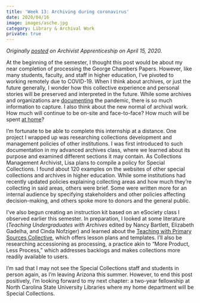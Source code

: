 ```yaml
---
title: 'Week 13: Archiving during coronavirus'
date: 2020/04/16
image: images/asche.jpg
category: Library & Archival Work
private: true
---
```


_Originally [posted](https://archivistapprenticeship.wordpress.com/2020/04/15/archiving-during-coronavirus/) on Archivist Apprenticeship on April 15, 2020._

At the beginning of the semester, I thought this post would be about my near completion of processing the George Chambers Papers. However, like many students, faculty, and staff in higher education, I’ve pivoted to working remotely due to COVID-19. When I think about archives, or just the future generally, I wonder how this collective experience and personal stories will be preserved and interpreted in the future. While some archives and organizations are [documenting](https://docs.google.com/document/d/1OSYGg9o9MEuSAalYEOD8FZjKNJsnX07cKIkv4P6QiJk/edit) the pandemic, there is so much information to capture. I also think about the new normal of archival work. How much will continue to be on-site and face-to-face? How much will be spent [at home](https://docs.google.com/document/d/16ubmmTtJ7oCjbUFI_75fqG9J62pul9dg_RCd4au4tMw/)?

I’m fortunate to be able to complete this internship at a distance. One project I wrapped up was researching collections development and management policies of other institutions. I was first introduced to such documentation in my advanced archives class, where we learned about its purpose and examined different sections it may contain. As Collections Management Archivist, Lisa plans to compile a policy for Special Collections. I found about 120 examples on the websites of other special collections and archives in higher education. While some institutions had recently updated policies explaining collecting areas and how much they’re collecting in said areas, others were brief. Some were written more for an internal audience by specifying stakeholders and other policies affecting decision-making, and others spoke more to donors and the general public.

I’ve also begun creating an instruction kit based on an eSociety class I observed earlier this semester. In preparation, I looked at some literature (*Teaching Undergraduates with Archives* edited by Nancy Bartlett, Elizabeth Gadelha, and Cinda Nofziger) and learned about the [Teaching with Primary Sources Collective](http://rbms.info/tpscollective/homepage/), which offers lesson plans and templates. I’ll also be researching accessioning as processing, a practice akin to “More Product, Less Process,” which addresses backlogs and makes collections more readily available to users.

I’m sad that I may not see the Special Collections staff and students in person again, as I’m leaving Arizona this summer. However, to end this post positively, I’m looking forward to my next chapter: a two-year fellowship at North Carolina State University Libraries where my home department will be Special Collections.
